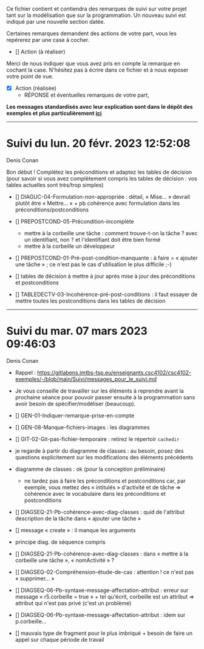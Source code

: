 Ce fichier contient et contiendra des remarques de suivi sur votre
projet tant sur la modélisation que sur la programmation. Un nouveau
suivi est indiqué par une nouvelle section datée.

Certaines remarques demandent des actions de votre part, vous les
repérerez par une case à cocher.

- []  Action (à réaliser) 

Merci de nous indiquer que vous avez pris en compte la remarque en
cochant la case. N'hésitez pas à écrire dans ce fichier et à nous
exposer votre point de vue.

- [x] Action (réalisée)
    - RÉPONSE et éventuelles remarques de votre part, 
 
**Les messages standardisés avec leur explication sont dans le dépôt des exemples et plus particulièrement [ici](https://gitlabens.imtbs-tsp.eu/enseignants.csc4102/csc4102-exemples/-/blob/main/Suivi/messages_pour_le_suivi.md)**

---
# Suivi du lun. 20 févr. 2023 12:52:08
Denis Conan

Bon début !
Complétez les préconditions et adaptez les tables de décision (pour savoir si vous avez complètement compris les tables de décision : vos tables actuelles sont très/trop simples)

* [] DIAGUC-04-Formulation-non-appropriée : détail, « Mise... » devrait plutôt être « Mettre... » + pb cohérence avec formulation dans les préconditions/postconditions

* [] PREPOSTCOND-05-Précondition-incomplète
    * mettre à la corbeille une tâche : comment trouve-t-on la tâche ? avec un identifiant, non ? et l'identifiant doit être bien formé
    * mettre à la corbeille un développeur

* [] PREPOSTCOND-01-Pré-post-condition-manquante : à faire = « ajouter une tâche » ; ce n'est pas le cas d'utilisation le plus difficile ;-)
 
* [] tables de décision à mettre à jour après mise à jour des préconditions et postconditions

* [] TABLEDECTV-03-Incohérence-pré-post-conditions : il faut essayer de mettre toutes les postconditions dans les tables de décision
 
---
# Suivi du mar. 07 mars 2023 09:46:03
Denis Conan
 
* Rappel : https://gitlabens.imtbs-tsp.eu/enseignants.csc4102/csc4102-exemples/-/blob/main/Suivi/messages_pour_le_suivi.md

* Je vous conseille de travailler sur les éléments à reprendre avant
  la prochaine séance pour pouvoir passer ensuite à la programmation
  sans avoir besoin de spécifier/modéliser (beaucoup).

* [] GEN-01-Indiquer-remarque-prise-en-compte

* [] GEN-08-Manque-fichiers-images : les diagrammes

* [] GIT-02-Git-pas-fichier-temporaire : retirez le répertoir `cachedir`

* je regarde à partir du diagramme de classes : au besoin, posez des
  questions explicitement sur les modifications des éléments
  précédents

* diagramme de classes : ok (pour la conception préliminaire)
    * ne tardez pas à faire les préconditions et postconditions car,
      par exemple, vous mettez des « intitulés » d'activité et de
      tâche => cohérence avec le vocabulaire dans les préconditions et
      postconditions

* [] DIAGSEQ-21-Pb-cohérence-avec-diag-classes : quid de l'attribut
  description de la tâche dans « ajouter une tâche »

* [] message « create » : il manque les arguments

* principe diag. de séquence compris

* [] DIAGSEQ-21-Pb-cohérence-avec-diag-classes : dans « mettre à la
  corbeille une tâche », « nomActivité » ?
  
* [] DIAGSEQ-02-Compréhension-étude-de-cas : attention ! ce n'est pas
  « supprimer... »

* [] DIAGSEQ-06-Pb-syntaxe-message-affectation-attribut : erreur sur
  message « r5.corbeille = true » + tel qu'écrit, corbeille est un
  attribut => attribut qui n'est pas privé (c'est un problème)

* [] DIAGSEQ-06-Pb-syntaxe-message-affectation-attribut : idem sur
  p.corbeille...

* [] mauvais type de fragment pour le plus imbriqué + besoin de faire
  un appel sur chaque période de travail
  


